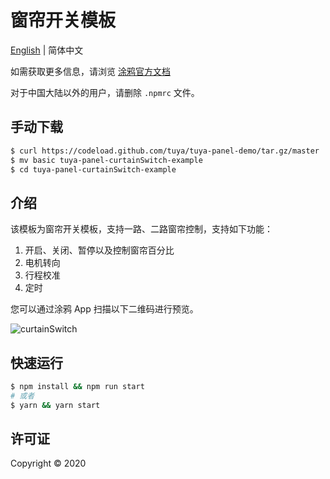 # 窗帘开关模板

[English](./README.md) | 简体中文

如需获取更多信息，请浏览 [涂鸦官方文档](https://docs.tuya.com)

对于中国大陆以外的用户，请删除 `.npmrc` 文件。

## 手动下载

```bash
$ curl https://codeload.github.com/tuya/tuya-panel-demo/tar.gz/master | tar -xz --strip=2 tuya-panel-demo-master/examples/curtainSwitch
$ mv basic tuya-panel-curtainSwitch-example
$ cd tuya-panel-curtainSwitch-example
```

## 介绍

该模板为窗帘开关模板，支持一路、二路窗帘控制，支持如下功能：

1. 开启、关闭、暂停以及控制窗帘百分比
2. 电机转向
3. 行程校准
4. 定时

您可以通过涂鸦 App 扫描以下二维码进行预览。

![curtainSwitch](https://images.tuyacn.com/rms-static/bdc5d320-8174-11eb-901e-179e5023198c-1615362396498.png?tyName=curtainSwitch.png)

## 快速运行

```bash
$ npm install && npm run start
# 或者
$ yarn && yarn start
```

## 许可证

Copyright © 2020
